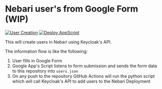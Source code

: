 # Nebari user's from Google Form (WIP)

[![User Creation](https://github.com/Quansight/nebari-users-create-from-google-form/actions/workflows/user_create.yml/badge.svg)](https://github.com/Quansight/nebari-users-create-from-google-form/actions/workflows/user_create.yml)
[![Deploy AppScript](https://github.com/Quansight/nebari-users-create-from-google-form/actions/workflows/deploy.yml/badge.svg)](https://github.com/Quansight/nebari-users-create-from-google-form/actions/workflows/deploy.yml)

This will create users in Nebari using Keycloak's API.

The information flow is like the following:

1. User fills in Google Form
2. Google App's Script listens to form submission and sends the form data to this repository into `users.json`
3. On any push to the repository GitHub Actions will run the python script which will call Keycloak's API to add users to the Nebari Deployment

